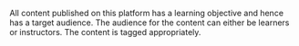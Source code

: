 All content published on this platform has a learning objective and hence has a target audience. The audience for the content can either be learners or instructors. The content is tagged appropriately.